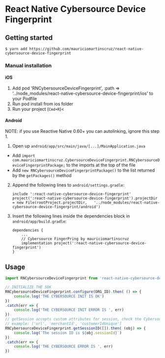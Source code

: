 
# React Native Cybersource Device Fingerprint

## Getting started

`$ yarn add https://github.com/mauriciomartinscruz/react-native-cybersource-device-fingerprint`

### Manual installation

#### iOS

1. Add pod 'RNCybersourceDeviceFingerprint', :path => '../node_modules/react-native-cybersource-device-fingerprint/ios' to your Podfile
2. Run pod install from ios folder
3. Run your project (`Cmd+R`)<

#### Android

NOTE: if you use Reactive Native 0.60+ you can autolinking, ignore this step 1.

1. Open up `android/app/src/main/java/[...]/MainApplication.java`
  - Add `import com.mauriciomartinscruz.CybersourceDeviceFingerprint.RNCybersourceDeviceFingerprintPackage;` to the imports at the top of the file
  - Add `new RNCybersourceDeviceFingerprintPackage()` to the list returned by the `getPackages()` method
2. Append the following lines to `android/settings.gradle`:
  	```
  	include ':react-native-cybersource-device-fingerprint'
  	project(':react-native-cybersource-device-fingerprint').projectDir = new File(rootProject.projectDir, 	'../node_modules/react-native-cybersource-device-fingerprint/android')
  	```
3. Insert the following lines inside the dependencies block in `android/app/build.gradle`:
  	```
	dependencies {
		...
		// Cybersource FingerPring by mauriciomartinscruz
		implementation project(':react-native-cybersource-device-fingerprint')
	}
  	```


## Usage
```javascript
import RNCybersourceDeviceFingerprint from 'react-native-cybersource-device-fingerprint'

// INITIALIZE THE SDK
RNCybersourceDeviceFingerprint.configure(ORG_ID).then( () => {
	console.log('THE CYBERSOURCE INIT IS OK')
})
.catch(err => {
	console.log('THE CYBERSOURCE INIT ERROR IS ', err)
})
// getSession accepts custom attributes for session, check the Cybersource SDK documentation
// example: ['url', 'merchantId', 'customerIdUnique']
RNCybersourceDeviceFingerprint.getSessionID([]).then( (obj) => {
	console.log(`The session ID is ${obj.sessionId}`)
})
.catch(err => {
	console.log('THE CYBERSOURCE ERROR IS ', err)
})

```
  
